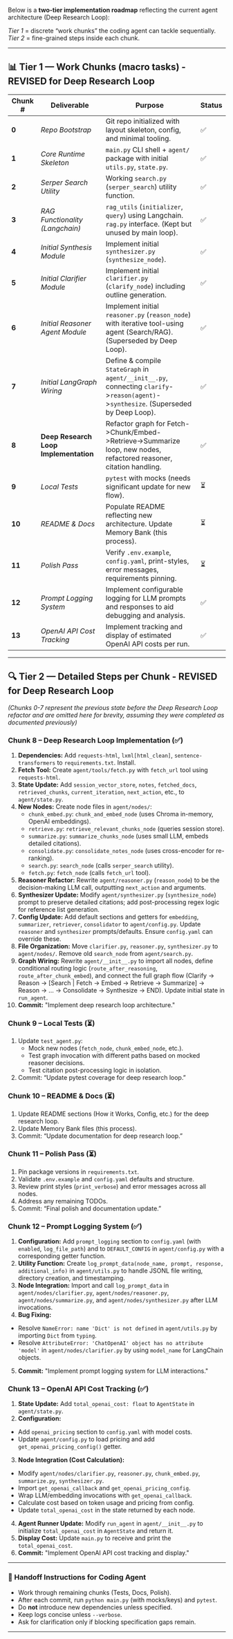 Below is a **two-tier implementation roadmap** reflecting the current agent architecture (Deep Research Loop):

*Tier 1* = discrete “work chunks” the coding agent can tackle sequentially.
*Tier 2* = fine-grained steps inside each chunk.

---

## 📊 Tier 1 — Work Chunks (macro tasks) - REVISED for Deep Research Loop

| Chunk # | Deliverable                                  | Purpose                                                                                                                               | Status |
| ------- | -------------------------------------------- | ------------------------------------------------------------------------------------------------------------------------------------- | ------ |
| **0**   | *Repo Bootstrap*                             | Git repo initialized with layout skeleton, config, and minimal tooling.                                                               | ✅     |
| **1**   | *Core Runtime Skeleton*                      | `main.py` CLI shell + `agent/` package with initial `utils.py`, `state.py`.                                                           | ✅     |
| **2**   | *Serper Search Utility*                      | Working `search.py` (`serper_search`) utility function.                                                                               | ✅     |
| **3**   | *RAG Functionality (Langchain)*              | `rag_utils` (`initializer`, `query`) using Langchain. `rag.py` interface. (Kept but unused by main loop).                              | ✅     |
| **4**   | *Initial Synthesis Module*                   | Implement initial `synthesizer.py` (`synthesize_node`).                                                                               | ✅     |
| **5**   | *Initial Clarifier Module*                   | Implement initial `clarifier.py` (`clarify_node`) including outline generation.                                                       | ✅     |
| **6**   | *Initial Reasoner Agent Module*              | Implement initial `reasoner.py` (`reason_node`) with iterative tool-using agent (Search/RAG). (Superseded by Deep Loop).               | ✅     |
| **7**   | *Initial LangGraph Wiring*                   | Define & compile `StateGraph` in `agent/__init__.py`, connecting `clarify`->`reason(agent)`->`synthesize`. (Superseded by Deep Loop). | ✅     |
| **8**   | **Deep Research Loop Implementation**        | Refactor graph for Fetch->Chunk/Embed->Retrieve->Summarize loop, new nodes, refactored reasoner, citation handling.                    | ✅     |
| **9**   | *Local Tests*                                | `pytest` with mocks (needs significant update for new flow).                                                                          | ⏳     |
| **10**  | *README & Docs*                              | Populate README reflecting new architecture. Update Memory Bank (this process).                                                       | ⏳     |
| **11**  | *Polish Pass*                                | Verify `.env.example`, `config.yaml`, print-styles, error messages, requirements pinning.                                             | ⏳     |
| **12**  | *Prompt Logging System*                      | Implement configurable logging for LLM prompts and responses to aid debugging and analysis.                                             | ✅     |
| **13**  | *OpenAI API Cost Tracking*                   | Implement tracking and display of estimated OpenAI API costs per run.                                                                 | ✅     |

---

## 🔍 Tier 2 — Detailed Steps per Chunk - REVISED for Deep Research Loop

*(Chunks 0-7 represent the previous state before the Deep Research Loop refactor and are omitted here for brevity, assuming they were completed as documented previously)*

### **Chunk 8 – Deep Research Loop Implementation** (✅)

1.  **Dependencies:** Add `requests-html`, `lxml[html_clean]`, `sentence-transformers` to `requirements.txt`. Install.
2.  **Fetch Tool:** Create `agent/tools/fetch.py` with `fetch_url` tool using `requests-html`.
3.  **State Update:** Add `session_vector_store`, `notes`, `fetched_docs`, `retrieved_chunks`, `current_iteration`, `next_action`, etc., to `agent/state.py`.
4.  **New Nodes:** Create node files in `agent/nodes/`:
    *   `chunk_embed.py`: `chunk_and_embed_node` (uses Chroma in-memory, OpenAI embeddings).
    *   `retrieve.py`: `retrieve_relevant_chunks_node` (queries session store).
    *   `summarize.py`: `summarize_chunks_node` (uses small LLM, embeds detailed citations).
    *   `consolidate.py`: `consolidate_notes_node` (uses cross-encoder for re-ranking).
    *   `search.py`: `search_node` (calls `serper_search` utility).
    *   `fetch.py`: `fetch_node` (calls `fetch_url` tool).
5.  **Reasoner Refactor:** Rewrite `agent/reasoner.py` (`reason_node`) to be the decision-making LLM call, outputting `next_action` and arguments.
6.  **Synthesizer Update:** Modify `agent/synthesizer.py` (`synthesize_node`) prompt to preserve detailed citations; add post-processing regex logic for reference list generation.
7.  **Config Update:** Add default sections and getters for `embedding`, `summarizer`, `retriever`, `consolidator` to `agent/config.py`. Update `reasoner` and `synthesizer` prompts/defaults. Ensure `config.yaml` can override these.
8.  **File Organization:** Move `clarifier.py`, `reasoner.py`, `synthesizer.py` to `agent/nodes/`. Remove old `search_node` from `agent/search.py`.
9.  **Graph Wiring:** Rewrite `agent/__init__.py` to import all nodes, define conditional routing logic (`route_after_reasoning`, `route_after_chunk_embed`), and connect the full graph flow (Clarify -> Reason -> [Search | Fetch -> Embed -> Retrieve -> Summarize] -> Reason -> ... -> Consolidate -> Synthesize -> END). Update initial state in `run_agent`.
10. **Commit:** "Implement deep research loop architecture."

### **Chunk 9 – Local Tests** (⏳)

1.  Update `test_agent.py`:
    *   Mock new nodes (`fetch_node`, `chunk_embed_node`, etc.).
    *   Test graph invocation with different paths based on mocked reasoner decisions.
    *   Test citation post-processing logic in isolation.
2.  Commit: “Update pytest coverage for deep research loop.”

### **Chunk 10 – README & Docs** (⏳)

1.  Update README sections (How it Works, Config, etc.) for the deep research loop.
2.  Update Memory Bank files (this process).
3.  Commit: “Update documentation for deep research loop.”

### **Chunk 11 – Polish Pass** (⏳)

1.  Pin package versions in `requirements.txt`.
2.  Validate `.env.example` and `config.yaml` defaults and structure.
3.  Review print styles (`print_verbose`) and error messages across all nodes.
4.  Address any remaining TODOs.
5.  Commit: “Final polish and documentation update.”

### **Chunk 12 – Prompt Logging System** (✅)

1.  **Configuration:** Add `prompt_logging` section to `config.yaml` (with `enabled`, `log_file_path`) and to `DEFAULT_CONFIG` in `agent/config.py` with a corresponding getter function.
2.  **Utility Function:** Create `log_prompt_data(node_name, prompt, response, additional_info)` in `agent/utils.py` to handle JSONL file writing, directory creation, and timestamping.
3.  **Node Integration:** Import and call `log_prompt_data` in `agent/nodes/clarifier.py`, `agent/nodes/reasoner.py`, `agent/nodes/summarize.py`, and `agent/nodes/synthesizer.py` after LLM invocations.
4.  **Bug Fixing:**
*   Resolve `NameError: name 'Dict' is not defined` in `agent/utils.py` by importing `Dict` from `typing`.
*   Resolve `AttributeError: 'ChatOpenAI' object has no attribute 'model'` in `agent/nodes/clarifier.py` by using `model_name` for LangChain objects.
5.  **Commit:** "Implement prompt logging system for LLM interactions."

### **Chunk 13 – OpenAI API Cost Tracking** (✅)

1.  **State Update:** Add `total_openai_cost: float` to `AgentState` in `agent/state.py`.
2.  **Configuration:**
*   Add `openai_pricing` section to `config.yaml` with model costs.
*   Update `agent/config.py` to load pricing and add `get_openai_pricing_config()` getter.
3.  **Node Integration (Cost Calculation):**
*   Modify `agent/nodes/clarifier.py`, `reasoner.py`, `chunk_embed.py`, `summarize.py`, `synthesizer.py`.
*   Import `get_openai_callback` and `get_openai_pricing_config`.
*   Wrap LLM/embedding invocations with `get_openai_callback`.
*   Calculate cost based on token usage and pricing from config.
*   Update `total_openai_cost` in the state returned by each node.
4.  **Agent Runner Update:** Modify `run_agent` in `agent/__init__.py` to initialize `total_openai_cost` in `AgentState` and return it.
5.  **Display Cost:** Update `main.py` to receive and print the `total_openai_cost`.
6.  **Commit:** "Implement OpenAI API cost tracking and display."

---

### 🏁 Handoff Instructions for Coding Agent

*   Work through remaining chunks (Tests, Docs, Polish).
*   After each commit, run `python main.py` (with mocks/keys) and `pytest`.
*   Do **not** introduce new dependencies unless specified.
*   Keep logs concise unless `--verbose`.
*   Ask for clarification only if blocking specification gaps remain.

---